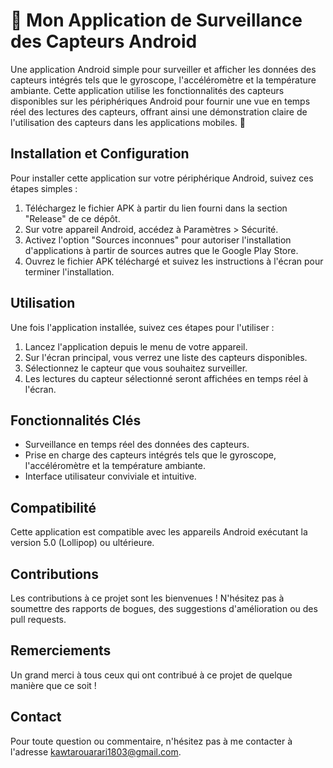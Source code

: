 
# 📱 Mon Application de Surveillance des Capteurs Android

Une application Android simple pour surveiller et afficher les données des capteurs intégrés tels que le gyroscope, l'accéléromètre et la température ambiante. Cette application utilise les fonctionnalités des capteurs disponibles sur les périphériques Android pour fournir une vue en temps réel des lectures des capteurs, offrant ainsi une démonstration claire de l'utilisation des capteurs dans les applications mobiles. 🌟

## Installation et Configuration

Pour installer cette application sur votre périphérique Android, suivez ces étapes simples :

1. Téléchargez le fichier APK à partir du lien fourni dans la section "Release" de ce dépôt.
2. Sur votre appareil Android, accédez à Paramètres > Sécurité.
3. Activez l'option "Sources inconnues" pour autoriser l'installation d'applications à partir de sources autres que le Google Play Store.
4. Ouvrez le fichier APK téléchargé et suivez les instructions à l'écran pour terminer l'installation.

## Utilisation

Une fois l'application installée, suivez ces étapes pour l'utiliser :

1. Lancez l'application depuis le menu de votre appareil.
2. Sur l'écran principal, vous verrez une liste des capteurs disponibles.
3. Sélectionnez le capteur que vous souhaitez surveiller.
4. Les lectures du capteur sélectionné seront affichées en temps réel à l'écran.

## Fonctionnalités Clés

- Surveillance en temps réel des données des capteurs.
- Prise en charge des capteurs intégrés tels que le gyroscope, l'accéléromètre et la température ambiante.
- Interface utilisateur conviviale et intuitive.

## Compatibilité

Cette application est compatible avec les appareils Android exécutant la version 5.0 (Lollipop) ou ultérieure.

## Contributions

Les contributions à ce projet sont les bienvenues ! N'hésitez pas à soumettre des rapports de bogues, des suggestions d'amélioration ou des pull requests.

## Remerciements

Un grand merci à tous ceux qui ont contribué à ce projet de quelque manière que ce soit !

## Contact

Pour toute question ou commentaire, n'hésitez pas à me contacter à l'adresse kawtarouarari1803@gmail.com.
